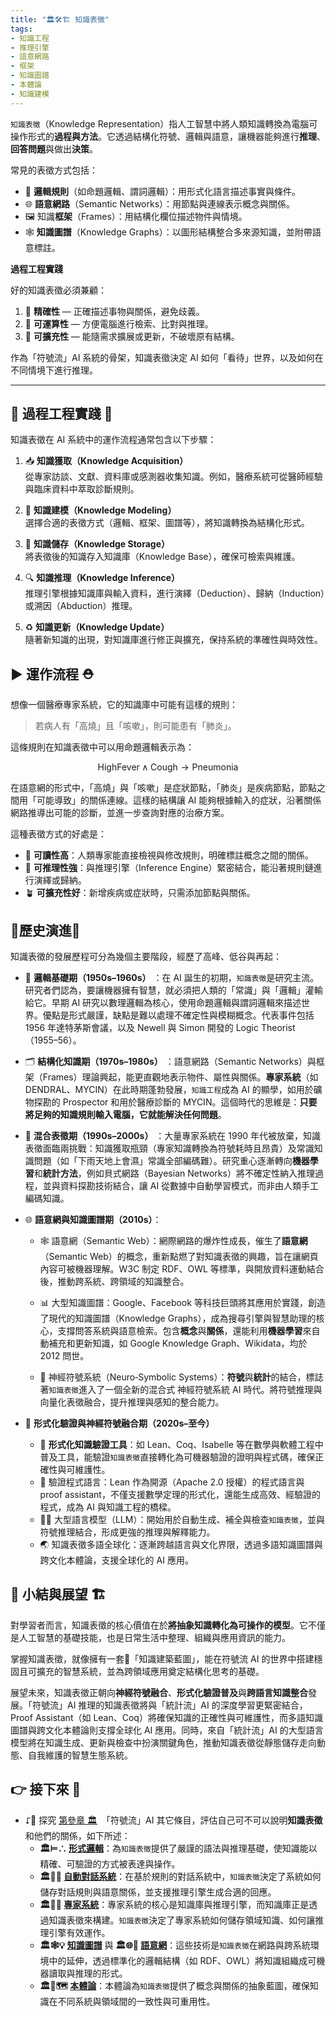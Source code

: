```yaml
---
title: "🏛️🛠️🏗️ 知識表徵"
tags:
- 知識工程
- 推理引擎
- 語意網路
- 框架
- 知識圖譜
- 本體論
- 知識建模
---
```

`知識表徵`（Knowledge Representation）指人工智慧中將人類知識轉換為電腦可操作形式的**過程與方法**。它透過結構化符號、邏輯與語意，讓機器能夠進行**推理**、**回答問題**與做出**決策**。

常見的表徵方式包括：

- 📐 **邏輯規則**（如命題邏輯、謂詞邏輯）：用形式化語言描述事實與條件。  
- 🌐 **語意網路**（Semantic Networks）：用節點與連線表示概念與關係。  
- 🖼️ 知識**框架**（Frames）：用結構化欄位描述物件與情境。  
- 🕸 **知識圖譜**（Knowledge Graphs）：以圖形結構整合多來源知識，並附帶語意標註。

**過程工程實踐**

好的知識表徵必須兼顧：
1. 🎯 **精確性** — 正確描述事物與關係，避免歧義。  
2. 🧮 **可運算性** — 方便電腦進行檢索、比對與推理。  
3. 🧱 **可擴充性** — 能隨需求擴展或更新，不破壞原有結構。

作為「符號流」AI 系統的骨架，知識表徵決定 AI 如何「看待」世界，以及如何在不同情境下進行推理。

***

## 🔂 過程工程實踐 👷


知識表徵在 AI 系統中的運作流程通常包含以下步驟：

1. 📥 **知識獲取（Knowledge Acquisition）**  
   從專家訪談、文獻、資料庫或感測器收集知識。例如，醫療系統可從醫師經驗與臨床資料中萃取診斷規則。

2. 🧩 **知識建模（Knowledge Modeling）**  
   選擇合適的表徵方式（邏輯、框架、圖譜等），將知識轉換為結構化形式。

3. 💾 **知識儲存（Knowledge Storage）**  
   將表徵後的知識存入知識庫（Knowledge Base），確保可檢索與維護。

4. 🔍 **知識推理（Knowledge Inference）**  
   推理引擎根據知識庫與輸入資料，進行演繹（Deduction）、歸納（Induction）或溯因（Abduction）推理。

5. ♻️ **知識更新（Knowledge Update）**  
   隨著新知識的出現，對知識庫進行修正與擴充，保持系統的準確性與時效性。

## ▶️ 運作流程 ⛑

想像一個醫療專家系統，它的知識庫中可能有這樣的規則：

> 若病人有「高燒」且「咳嗽」，則可能患有「肺炎」。

這條規則在知識表徵中可以用命題邏輯表示為：

$$
\text{HighFever} \land \text{Cough} \rightarrow \text{Pneumonia}
$$

在語意網的形式中，「高燒」與「咳嗽」是症狀節點，「肺炎」是疾病節點，節點之間用「可能導致」的關係連線。這樣的結構讓 AI 能夠根據輸入的症狀，沿著關係網路推導出可能的診斷，並進一步查詢對應的治療方案。

這種表徵方式的好處是：

- 👀 **可讀性高**：人類專家能直接檢視與修改規則，明確標註概念之間的關係。  
- 🧠 **可推理性強**：與推理引擎（Inference Engine）緊密結合，能沿著規則鏈進行演繹或歸納。  
- 🪴 **可擴充性好**：新增疾病或症狀時，只需添加節點與關係。


## 🔄歷史演進🗿

知識表徵的發展歷程可分為幾個主要階段，經歷了高峰、低谷與再起：

- 📜 **邏輯基礎期（1950s–1960s）** ：在 AI 誕生的初期，`知識表徵`是研究主流。研究者們認為，要讓機器擁有智慧，就必須把人類的「常識」與「邏輯」灌輸給它。早期 AI 研究以數理邏輯為核心，使用命題邏輯與謂詞邏輯來描述世界。優點是形式嚴謹，缺點是難以處理不確定性與模糊概念。代表事件包括 1956 年達特茅斯會議，以及 Newell 與 Simon 開發的 Logic Theorist（1955–56）。
    
- 🗂️ **結構化知識期（1970s–1980s）** ：語意網路（Semantic Networks）與框架（Frames）理論興起，能更直觀地表示物件、屬性與關係。**專家系統**（如 DENDRAL、MYCIN）在此時期蓬勃發展，`知識工程`成為 AI 的顯學，如用於礦物探勘的 Prospector 和用於醫療診斷的 MYCIN。這個時代的思維是：**只要將足夠的知識規則輸入電腦，它就能解決任何問題**。
    
- 🔄 **混合表徵期（1990s–2000s）** ：大量專家系統在 1990 年代被放棄，知識表徵面臨兩挑戰：知識獲取瓶頸（專家知識轉換為符號耗時且昂貴）及常識知識問題（如「下雨天地上會濕」常識全部編碼難）。研究重心逐漸轉向**機器學習**和**統計方法**，例如貝式網路（Bayesian Networks）將不確定性納入推理過程，並與資料探勘技術結合，讓 AI 從數據中自動學習模式，而非由人類手工編碼知識。
    
- 🌐 **語意網與知識圖譜期（2010s）**：
    - 🕸️ 語意網（Semantic Web）：網際網路的爆炸性成長，催生了**語意網**（Semantic Web）的概念，重新點燃了對知識表徵的興趣，旨在讓網頁內容可被機器理解。W3C 制定 RDF、OWL 等標準，與開放資料運動結合後，推動跨系統、跨領域的知識整合。
        
    - 📊 大型知識圖譜：Google、Facebook 等科技巨頭將其應用於實踐，創造了現代的知識圖譜（Knowledge Graphs），成為搜尋引擎與智慧助理的核心，支撐問答系統與語意檢索。包含**概念**與**關係**，還能利用**機器學習**來自動補充和更新知識，如 Google Knowledge Graph、Wikidata，均於 2012 問世。
        
    - 🧠 神經符號系統（Neuro‑Symbolic Systems）：**符號**與**統計**的結合，標誌著`知識表徵`進入了一個全新的混合式 神經符號系統 AI 時代。將符號推理與向量化表徵融合，提升推理與感知的整合能力。
        
- 🧩 **形式化驗證與神經符號融合期（2020s–至今）**
    - 📏 **形式化知識驗證工具**：如 Lean、Coq、Isabelle 等在數學與軟體工程中普及工具，能驗證`知識表徵`直接轉化為可機器驗證的證明與程式碼，確保正確性與可維護性。
    - 🌿 驗證程式語言：Lean 作為開源（Apache 2.0 授權）的程式語言與 proof assistant，不僅支援數學定理的形式化，還能生成高效、經驗證的程式，成為 AI 與知識工程的橋樑。
    - 🧞‍♀️ 大型語言模型（LLM）：開始用於自動生成、補全與檢查`知識表徵`，並與符號推理結合，形成更強的推理與解釋能力。        
    - 🌏 知識表徵多語全球化：逐漸跨越語言與文化界限，透過多語知識圖譜與跨文化本體論，支援全球化的 AI 應用。

## 🎄 小結與展望 🏗

對學習者而言，知識表徵的核心價值在於**將抽象知識轉化為可操作的模型**。它不僅是人工智慧的基礎技能，也是日常生活中整理、組織與應用資訊的能力。

掌握知識表徵，就像擁有一套📘「知識建築藍圖」，能在符號流 AI 的世界中搭建穩固且可擴充的智慧系統，並為跨領域應用奠定結構化思考的基礎。

展望未來，知識表徵正朝向**神經符號融合**、**形式化驗證普及**與**跨語言知識整合**發展。「符號流」AI 推理的知識表徵將與「統計流」AI 的深度學習更緊密結合，Proof Assistant（如 Lean、Coq）將確保知識的正確性與可維護性，而多語知識圖譜與跨文化本體論則支撐全球化 AI 應用。同時，來自「統計流」AI 的大型語言模型將在知識生成、更新與檢查中扮演關鍵角色，推動知識表徵從靜態儲存走向動態、自我維護的智慧生態系統。

## 👉 接下來 🪸

- ⮦🚦 探究 [第參章 🏛️](03----symbolic_ai.zh-hant)　「符號流」AI 其它條目，評估自己可不可以說明**知識表徵**和他們的關係，如下所述：
    - **🏛️⊨∴ [形式邏輯](03-01-formal_logic.zh-hant)**：為`知識表徵`提供了嚴謹的語法與推理基礎，使知識能以精確、可驗證的方式被表達與操作。
    - **🏛️🤖💬 [自動對話系統](03-02-automatic_dialogue_systems.zh-hant)**：在基於規則的對話系統中，`知識表徵`決定了系統如何儲存對話規則與語意關係，並支援推理引擎生成合適的回應。
    - **🏛️🎁🧠 [專家系統](03-03-expert_systems.zh-hant)**：專家系統的核心是知識庫與推理引擎，而知識庫正是透過知識表徵來構建。`知識表徵`決定了專家系統如何儲存領域知識、如何讓推理引擎有效運作。
    - **🏛️🕸💡 [知識圖譜](03-05-knowledge_graphs.zh-hant)** 與 **🏛️🌐🔗 [語意網](03-06-semantic_web.zh-hant)**：這些技術是`知識表徵`在網路與跨系統環境中的延伸，透過標準化的邏輯結構（如 RDF、OWL）將知識組織成可機器讀取與推理的形式。
    - **🏛️🌌🗺️ [本體論](03-07-ontology.zh-hant)**：本體論為`知識表徵`提供了概念與關係的抽象藍圖，確保知識在不同系統與領域間的一致性與可重用性。
